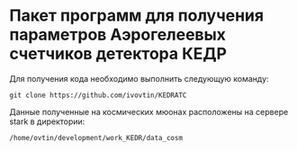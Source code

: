 # Пакет программ для получения параметров Аэрогелеевых счетчиков детектора КЕДР

Для получения кода необходимо выполнить следующую команду:
```
git clone https://github.com/ivovtin/KEDRATC
```
Данные полученные на космических мюонах расположены на сервере stark в директории:
```
/home/ovtin/development/work_KEDR/data_cosm
```
